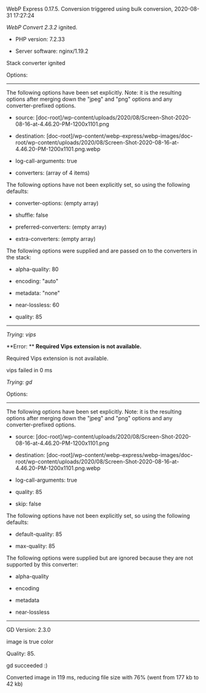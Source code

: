WebP Express 0.17.5. Conversion triggered using bulk conversion, 2020-08-31 17:27:24

*WebP Convert 2.3.2*  ignited.
- PHP version: 7.2.33
- Server software: nginx/1.19.2

Stack converter ignited

Options:
------------
The following options have been set explicitly. Note: it is the resulting options after merging down the "jpeg" and "png" options and any converter-prefixed options.
- source: [doc-root]/wp-content/uploads/2020/08/Screen-Shot-2020-08-16-at-4.46.20-PM-1200x1101.png
- destination: [doc-root]/wp-content/webp-express/webp-images/doc-root/wp-content/uploads/2020/08/Screen-Shot-2020-08-16-at-4.46.20-PM-1200x1101.png.webp
- log-call-arguments: true
- converters: (array of 4 items)

The following options have not been explicitly set, so using the following defaults:
- converter-options: (empty array)
- shuffle: false
- preferred-converters: (empty array)
- extra-converters: (empty array)

The following options were supplied and are passed on to the converters in the stack:
- alpha-quality: 80
- encoding: "auto"
- metadata: "none"
- near-lossless: 60
- quality: 85
------------


*Trying: vips* 

**Error: ** **Required Vips extension is not available.** 
Required Vips extension is not available.
vips failed in 0 ms

*Trying: gd* 

Options:
------------
The following options have been set explicitly. Note: it is the resulting options after merging down the "jpeg" and "png" options and any converter-prefixed options.
- source: [doc-root]/wp-content/uploads/2020/08/Screen-Shot-2020-08-16-at-4.46.20-PM-1200x1101.png
- destination: [doc-root]/wp-content/webp-express/webp-images/doc-root/wp-content/uploads/2020/08/Screen-Shot-2020-08-16-at-4.46.20-PM-1200x1101.png.webp
- log-call-arguments: true
- quality: 85
- skip: false

The following options have not been explicitly set, so using the following defaults:
- default-quality: 85
- max-quality: 85

The following options were supplied but are ignored because they are not supported by this converter:
- alpha-quality
- encoding
- metadata
- near-lossless
------------

GD Version: 2.3.0
image is true color
Quality: 85. 
gd succeeded :)

Converted image in 119 ms, reducing file size with 76% (went from 177 kb to 42 kb)
